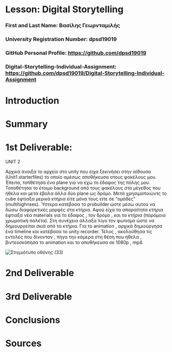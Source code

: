 # Lesson: Digital Storytelling

### First and Last Name: Βασίλης Γεωρνταμιλής 
### University Registration Number: dpsd19019
### GitHub Personal Profile: https://github.com/dpsd19019
### Digital-Storytelling-Individual-Assignment:  https://github.com/dpsd19019/Digital-Storytelling-Individual-Assignment 

# Introduction



# Summary


# 1st Deliverable: 

UNIT 2

Αρχικά  άνοιξα το αρχείο στο unity που είχα ξεκινήσει στην αίθουσα (Unit1.starterfiles) το οποίο αμέσως αποθήκευσα στους φακέλους μου. Έπειτα, τοπθέτησα ένα plane για να έχω το έδαφος της πόλης μου. Τοποθέτησα το έτοιμο background από τους φακέλους στο μέγεθος που ήθελα και μετά έβαλα άλλα δύο plane ως δρόμο. Μετά χρησιμοποιώντς το cube έφτιαξα μερικά κτήρια είτε μόνα τους είτε σε "ομάδες" (multihighrises).  Ύστερα κατέβασα το probuilder ώστε μέσω αυτού να δώσω διαφορετικές μορφές στα κτήρια. Αφού είχα τα απαραίτητα κτήρια έφτιαξα νέα materials για το έδαφος , τον δρόμο , και τα κτήρια (παρόμοια χρωματική παλέτα). Στη συνέχεια άλλαξα λίγο τον φωτισμό ώστε να δημιουργείται σκιά από τα κτήρια. Για το animation , αρχικά δημιούργησα ένα timeline και κατέβασα το unity recorder. Τέλος , ακολούθησα τις εντολές που δίνονταν , πήγα την κάμερα στη θέση που ήθελα , βιντεοσκόπησα το animation και το αποθήκευσα σε 1080p , mp4. 

![Στιγμιότυπο οθόνης (33)](https://user-images.githubusercontent.com/100956175/225052577-899f1c05-73cd-4bb6-a52d-f364894b9b22.png)



# 2nd Deliverable


# 3rd Deliverable 


# Conclusions


# Sources
